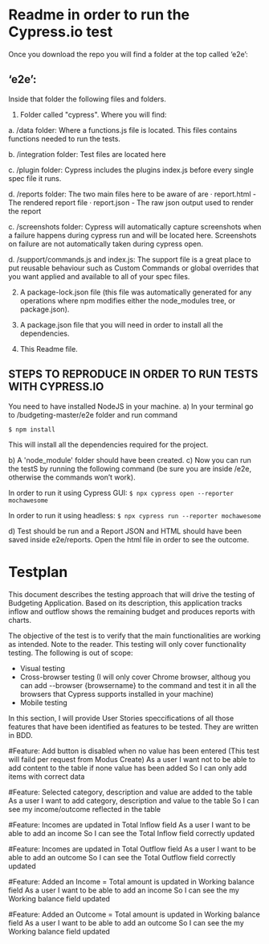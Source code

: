 # Readme in order to run the Cypress.io test

Once you download the repo you will find a folder at the top called ‘e2e’:

## ‘e2e’:

Inside that folder the following files and folders.

1. Folder called "cypress". Where you will find:

a.    /data folder: Where a functions.js file is located. This files contains functions needed to run the tests.

b.   	/integration folder: Test files are located here

c.   	/plugin folder: Cypress includes the plugins index.js before every single spec file it runs.

d.    /reports folder: The two main files here to be aware of are
·  	report.html - The rendered report file
·  	report.json - The raw json output used to render the report

c.   /screenshots folder: Cypress will automatically capture screenshots when a failure happens during cypress run and will be located here. Screenshots on failure are not automatically taken during cypress open.

d.   	/support/commands.js and index.js: The support file is a great place to put reusable behaviour such as Custom Commands or global overrides that you want applied and available to all of your spec files.

2. A package-lock.json file (this file was automatically generated for any operations where npm modifies either the node_modules tree, or package.json).

3. A package.json file that you will need in order to install all the dependencies.

4. This Readme file.


## STEPS TO REPRODUCE IN ORDER TO RUN TESTS WITH CYPRESS.IO

You need to have installed NodeJS in your machine. 
a)	In your terminal go to /budgeting-master/e2e folder and run command

 ```$ npm install```

This will install all the dependencies required for the project.

b) A 'node_module' folder should have been created.
c) Now you can run the testS by running the following command (be sure you are inside /e2e, otherwise the commands won’t work).

In order to run it using Cypress GUI:
```$ npx cypress open --reporter mochawesome```

In order to run it using headless:
```$ npx cypress run --reporter mochawesome```

d) Test should be run and a Report JSON and HTML should have been saved inside e2e/reports. Open the html file in order to see the outcome.

# Testplan

This document describes the testing approach that will drive the testing of Budgeting Application. Based on its description, this application tracks inflow and outflow shows the remaining budget and produces reports with charts. 
 
The objective of the test is to verify that the main functionalities are working as intended. Note to the reader. This testing will only cover functionality testing. The following is out of scope:
- Visual testing
- Cross-browser testing (I will only cover Chrome browser, althoug you can add --browser {browsername} to the command and test it in all the browsers that Cypress supports installed in your machine)
- Mobile testing
 
In this section, I will provide User Stories speccifications of all those features that have been identified as features to be tested. They are written in BDD.


#Feature: Add button is disabled when no value has been entered (This test will faild per request from Modus Create)
As a user
I want not to be able to add content to the table if none value has been added
So I can only add items with correct data

#Feature: Selected category, description and value are added to the table
As a user
I want to add category, description and value to the table
So I can see my income/outcome reflected in the table

#Feature: Incomes are updated in Total Inflow field
As a user 
I want to be able to add an income
So I can see the Total Inflow field correctly updated 

#Feature: Incomes are updated in Total Outflow field
As a user 
I want to be able to add an outcome
So I can see the Total Outflow field correctly updated 

#Feature: Added an Income = Total amount is updated in Working balance field
As a user 
I want to be able to add an income
So I can see the my Working balance field updated

#Feature: Added an Outcome = Total amount is updated in Working balance field
As a user 
I want to be able to add an outcome
So I can see the my Working balance field updated






